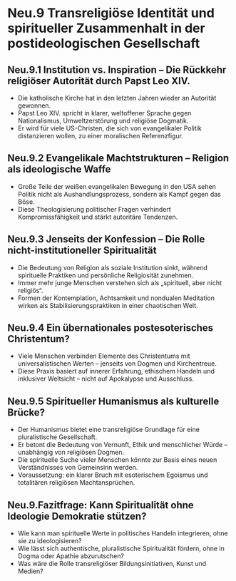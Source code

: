 # Neu.9 Transreligiöse Identität und spiritueller Zusammenhalt in der postideologischen Gesellschaft

## Neu.9.1 Institution vs. Inspiration – Die Rückkehr religiöser Autorität durch Papst Leo XIV.

- Die katholische Kirche hat in den letzten Jahren wieder an Autorität gewonnen.
- Papst Leo XIV. spricht in klarer, weltoffener Sprache gegen Nationalismus, Umweltzerstörung und religiöse Dogmatik.
- Er wird für viele US-Christen, die sich von evangelikaler Politik distanzieren wollen, zu einer moralischen Referenzfigur.

## Neu.9.2 Evangelikale Machtstrukturen – Religion als ideologische Waffe

- Große Teile der weißen evangelikalen Bewegung in den USA sehen Politik nicht als Aushandlungsprozess, sondern als Kampf gegen das Böse.
- Diese Theologisierung politischer Fragen verhindert Kompromissfähigkeit und stärkt autoritäre Tendenzen.

## Neu.9.3 Jenseits der Konfession – Die Rolle nicht-institutioneller Spiritualität

- Die Bedeutung von Religion als soziale Institution sinkt, während spirituelle Praktiken und persönliche Religiosität zunehmen.
- Immer mehr junge Menschen verstehen sich als „spirituell, aber nicht religiös“.
- Formen der Kontemplation, Achtsamkeit und nondualen Meditation wirken als Stabilisierungspraktiken in einer chaotischen Welt.

## Neu.9.4 Ein übernationales postesoterisches Christentum?

- Viele Menschen verbinden Elemente des Christentums mit universalistischen Werten – jenseits von Dogmen und Kirchentreue.
- Diese Praxis basiert auf innerer Erfahrung, ethischem Handeln und inklusiver Weltsicht – nicht auf Apokalypse und Ausschluss.

## Neu.9.5 Spiritueller Humanismus als kulturelle Brücke?

- Der Humanismus bietet eine transreligiöse Grundlage für eine pluralistische Gesellschaft.
- Er betont die Bedeutung von Vernunft, Ethik und menschlicher Würde – unabhängig von religiösen Dogmen.
- Die spirituelle Suche vieler Menschen könnte zur Basis eines neuen Verständnisses von Gemeinsinn werden.
- Voraussetzung: ein klarer Bruch mit esoterischem Egoismus und totalitären religiösen Machtansprüchen.

## Neu.9.Fazitfrage: Kann Spiritualität ohne Ideologie Demokratie stützen?

- Wie kann man spirituelle Werte in politisches Handeln integrieren, ohne sie zu ideologisieren?
- Wie lässt sich authentische, pluralistische Spiritualität fördern, ohne in Dogma oder Apathie abzurutschen?
- Was wäre die Rolle transreligiöser Bildungsinitiativen, Kunst und Medien?
